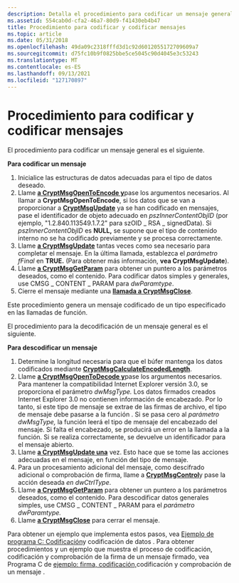 ```yaml
---
description: Detalla el procedimiento para codificar un mensaje general.
ms.assetid: 554cab0d-cfa2-46a7-80d9-f41430eb4b47
title: Procedimiento para codificar y codificar mensajes
ms.topic: article
ms.date: 05/31/2018
ms.openlocfilehash: 49da09c2318fffd3d1c92d6012055172709609a7
ms.sourcegitcommit: d75fc10b9f0825bbe5ce5045c90d4045e3c53243
ms.translationtype: MT
ms.contentlocale: es-ES
ms.lasthandoff: 09/13/2021
ms.locfileid: "127170897"
---
```

# <a name="procedure-for-encoding-and-decoding-messages"></a>Procedimiento para codificar y codificar mensajes

El procedimiento para codificar un mensaje general es el siguiente.

**Para codificar un mensaje**

1.  Inicialice las estructuras de datos adecuadas para el tipo de datos deseado.
2.  Llame [**a CryptMsgOpenToEncode y**](/windows/desktop/api/Wincrypt/nf-wincrypt-cryptmsgopentoencode)pase los argumentos necesarios. Al llamar a **CryptMsgOpenToEncode**, si los datos que se van a proporcionar a [**CryptMsgUpdate**](/windows/desktop/api/Wincrypt/nf-wincrypt-cryptmsgupdate) ya se han codificado en mensajes, pase el identificador de objeto adecuado en *pszInnerContentObjID* (por ejemplo, "1.2.840.113549.1.7.2" para szOID \_ RSA \_ signedData). Si *pszInnerContentObjID* es [](../secgloss/i-gly.md) **NULL,** se supone que el tipo de contenido interno no se ha codificado previamente y se procesa correctamente.
3.  Llame [**a CryptMsgUpdate**](/windows/desktop/api/Wincrypt/nf-wincrypt-cryptmsgupdate) tantas veces como sea necesario para completar el mensaje. En la última llamada, establezca el *parámetro fFinal* en **TRUE.** (Para obtener más información, **vea CryptMsgUpdate**).
4.  Llame [**a CryptMsgGetParam**](/windows/desktop/api/Wincrypt/nf-wincrypt-cryptmsggetparam) para obtener un puntero a los parámetros deseados, como el contenido. Para codificar datos simples y generales, use CMSG \_ CONTENT \_ PARAM para *dwParamtype*.
5.  Cierre el mensaje mediante una [**llamada a CryptMsgClose**](/windows/desktop/api/Wincrypt/nf-wincrypt-cryptmsgclose).

Este procedimiento genera un mensaje codificado de un tipo especificado en las llamadas de función.

El procedimiento para la decodificación de un mensaje general es el siguiente.

**Para descodificar un mensaje**

1.  Determine la longitud necesaria para que el búfer mantenga los datos codificados mediante [**CryptMsgCalculateEncodedLength**](/windows/desktop/api/Wincrypt/nf-wincrypt-cryptmsgcalculateencodedlength).
2.  Llame [**a CryptMsgOpenToDecode y**](/windows/desktop/api/Wincrypt/nf-wincrypt-cryptmsgopentodecode)pase los argumentos necesarios. Para mantener la compatibilidad Internet Explorer versión 3.0, se proporciona el parámetro *dwMsgType.* Los datos firmados creados Internet Explorer 3.0 no contienen información de encabezado. Por lo tanto, si este tipo de mensaje se extrae de las firmas de archivo, el tipo de mensaje debe pasarse a la función . Si se pasa cero al *parámetro dwMsgType,* la función leerá el tipo de mensaje del encabezado del mensaje. Si falta el encabezado, se producirá un error en la llamada a la función. Si se realiza correctamente, se devuelve un identificador para el mensaje abierto.
3.  Llame [**a CryptMsgUpdate una**](/windows/desktop/api/Wincrypt/nf-wincrypt-cryptmsgupdate) vez. Esto hace que se tome las acciones adecuadas en el mensaje, en función del tipo de mensaje.
4.  Para un procesamiento adicional del mensaje, como descifrado adicional o comprobación de firma, llame a [**CryptMsgControl**](/windows/desktop/api/Wincrypt/nf-wincrypt-cryptmsgcontrol)y pase la acción deseada *en dwCtrlType*.
5.  Llame [**a CryptMsgGetParam**](/windows/desktop/api/Wincrypt/nf-wincrypt-cryptmsggetparam) para obtener un puntero a los parámetros deseados, como el contenido. Para descodificar datos generales simples, use CMSG \_ CONTENT \_ PARAM para el *parámetro dwParamtype.*
6.  Llame [**a CryptMsgClose**](/windows/desktop/api/Wincrypt/nf-wincrypt-cryptmsgclose) para cerrar el mensaje.

Para obtener un ejemplo que implementa estos pasos, vea [Ejemplo de programa C: Codificación](example-c-program-encoding-and-decoding-data.md)y codificación de datos . Para obtener procedimientos y un ejemplo que muestra el proceso de codificación, codificación y comprobación de la firma de un mensaje firmado, vea Programa C de [ejemplo: firma, codificación,](example-c-program-signing-encoding-decoding-and-verifying-a-message.md)codificación y comprobación de un mensaje .

 

 
